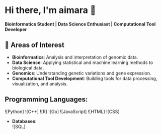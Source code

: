 # Hi there, I'm aimara 👋

**Bioinformatics Student | Data Science Enthusiast | Computational Tool Developer**

## 🧬 Areas of Interest

- **Bioinformatics**: Analysis and interpretation of genomic data.
- **Data Science**: Applying statistical and machine learning methods to biological data.
- **Genomics**: Understanding genetic variations and gene expression.
- **Computational Tool Development**: Building tools for data processing, visualization, and analysis.

## Programming Languages:  
  ![Python]
  ![C++]
  ![R]
  ![Go]
  ![JavaScript]
  ![HTML]
  ![CSS]

- **Databases**:  
  ![SQL]
